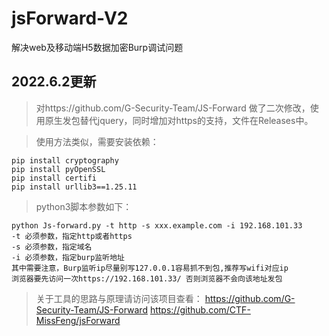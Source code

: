# jsForward-V2
解决web及移动端H5数据加密Burp调试问题


## 2022.6.2更新
> 对https://github.com/G-Security-Team/JS-Forward 做了二次修改，使用原生发包替代jquery，同时增加对https的支持，文件在Releases中。

> 使用方法类似，需要安装依赖：
```
pip install cryptography
pip install pyOpenSSL
pip install certifi
pip install urllib3==1.25.11
```

> python3脚本参数如下：
```
python Js-forward.py -t http -s xxx.example.com -i 192.168.101.33
-t 必须参数，指定http或者https
-s 必须参数，指定域名
-i 必须参数，指定burp监听地址
其中需要注意，Burp监听ip尽量别写127.0.0.1容易抓不到包,推荐写wifi对应ip
浏览器要先访问一次https://192.168.101.33/ 否则浏览器不会向该地址发包
```


> 关于工具的思路与原理请访问该项目查看：
> https://github.com/G-Security-Team/JS-Forward
> https://github.com/CTF-MissFeng/jsForward
